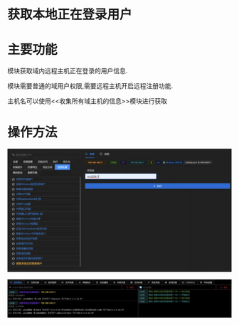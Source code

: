 # 获取本地正在登录用户

# 主要功能
模块获取域内远程主机正在登录的用户信息. 

模块需要普通的域用户权限,需要远程主机开启远程注册功能. 

主机名可以使用<<收集所有域主机的信息>>模块进行获取

# 操作方法
![1625195931470-202da392-e0ce-433b-81b9-fd36d2f6e0a4.webp](./img/9EvMuEqsBOg_irbY/1625195931470-202da392-e0ce-433b-81b9-fd36d2f6e0a4-869804.webp)

![1625195959212-a7702503-6b3f-48d6-b299-433645afc40a.webp](./img/9EvMuEqsBOg_irbY/1625195959212-a7702503-6b3f-48d6-b299-433645afc40a-934170.webp)


